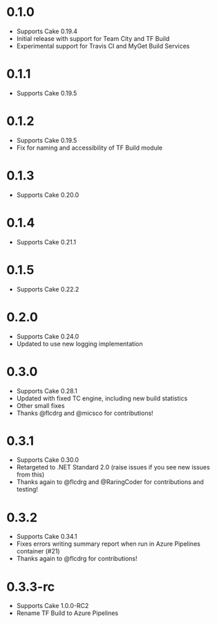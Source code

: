 # 0.1.0

- Supports Cake 0.19.4
- Initial release with support for Team City and TF Build
- Experimental support for Travis CI and MyGet Build Services

# 0.1.1

- Supports Cake 0.19.5

# 0.1.2

- Supports Cake 0.19.5
- Fix for naming and accessibility of TF Build module

# 0.1.3

- Supports Cake 0.20.0

# 0.1.4

- Supports Cake 0.21.1

# 0.1.5

- Supports Cake 0.22.2

# 0.2.0

- Supports Cake 0.24.0
- Updated to use new logging implementation

# 0.3.0

- Supports Cake 0.28.1
- Updated with fixed TC engine, including new build statistics
- Other small fixes
- Thanks @flcdrg and @micsco for contributions!

# 0.3.1

- Supports Cake 0.30.0
- Retargeted to .NET Standard 2.0 (raise issues if you see new issues from this)
- Thanks again to @flcdrg and @RaringCoder for contributions and testing!

# 0.3.2

- Supports Cake 0.34.1
- Fixes errors writing summary report when run in Azure Pipelines container (#21)
- Thanks again to @flcdrg for contributions!

# 0.3.3-rc

- Supports Cake 1.0.0-RC2
- Rename TF Build to Azure Pipelines
